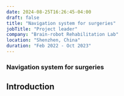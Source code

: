 ```yaml
---
date: 2024-08-25T16:26:45-04:00
draft: false
title: "Navigation system for surgeries"
jobTitle: "Project leader"
company: "Brain-robot Rehabilitation Lab"
location: "Shenzhen, China"
duration: "Feb 2022 - Oct 2023"
---
```

### Navigation system for surgeries

## Introduction
